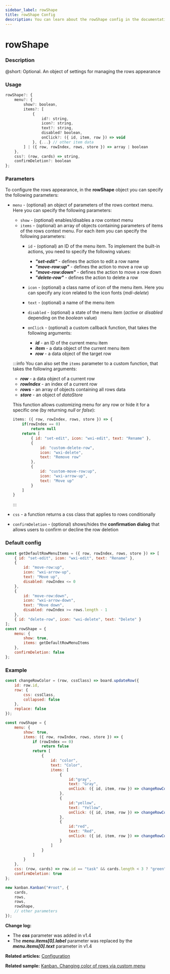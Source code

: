 ```yaml
---
sidebar_label: rowShape
title: rowShape Config
description: You can learn about the rowShape config in the documentation of the DHTMLX JavaScript Kanban library. Browse developer guides and API reference, try out code examples and live demos, and download a free 30-day evaluation version of DHTMLX Kanban.
---
```


# rowShape

### Description

@short: Optional. An object of settings for managing the rows appearance

### Usage

~~~jsx {}
rowShape?: {
    menu?: {
        show?: boolean, 
        items?: [
            {
                id?: string,
                icon?: string,
                text?: string,
                disabled? boolean,
                onClick?: ({ id, item, row }) => void
            }, {...} // other item data
        ] | ({ row, rowIndex, rows, store }) => array | boolean
    },
    css?: (row, cards) => string,
    confirmDeletion?: boolean
};
~~~

### Parameters

To configure the rows appearance, in the **rowShape** object you can specify the following parameters:

- `menu` - (optional) an object of parameters of the rows context menu. Here you can specify the following parameters:
    - `show` - (optional) enables/disables a row context menu
    - `items` - (optional) an array of objects containing parameters of items of the rows context menu. For each item you can specify the following parameters:
        - `id` - (optional) an ID of the menu item. To implement the built-in actions, you need to specify the following values:
            - ***"set-edit"*** - defines the action to edit a row name
            - ***"move-row:up"*** - defines the action to move a row up
            - ***"move-row:down"*** - defines the action to move a row down
            - ***"delete-row"*** - defines the action to delete a row

        - `icon` - (optional) a class name of icon of the menu item. Here you can specify any icon related to the icon fonts (*mdi-delete*)
        - `text` - (optional) a name of the menu item
        - `disabled` - (optional) a state of the menu item (*active* or *disabled* depending on the *boolean* value)
        - `onClick` - (optional) a custom callback function, that takes the following arguments:
            - ***id*** - an ID of the current menu item
            - ***item*** - a data object of the current menu item
            - ***row*** - a data object of the target row

    :::info
    You can also set the `items` parameter to a custom function, that takes the following arguments:
    - ***row*** - a data object of a current row
    - ***rowIndex*** - an index of a current row
    - ***rows*** - an array of objects containing all rows data
    - ***store*** - an object of *dataStore*

    This function allows customizing menu for any row or hide it for a specific one (by returning *null* or *false*):

    ~~~jsx {}
    items: ({ row, rowIndex, rows, store }) => {
        if(rowIndex == 0)
            return null
        return [
            { id: "set-edit", icon: "wxi-edit", text: "Rename" },
            {
                id: "custom-delete-row",
                icon: "wxi-delete",
                text: "Remove row"
            },
            {
                id: "custom-move-row:up",
                icon: "wxi-arrow-up",
                text: "Move up"
            }
        ]
    }
    ~~~
    :::

- `css` - a function returns a css class that applies to rows conditionally
- `confirmDeletion` - (optional) shows/hides the **confirmation dialog** that allows users to confirm or decline the row deletion

### Default config

~~~jsx {}
const getDefaultRowMenuItems = ({ row, rowIndex, rows, store }) => [
    { id: "set-edit", icon: "wxi-edit", text: "Rename" },
    {
        id: "move-row:up",
        icon: "wxi-arrow-up",
        text: "Move up",
        disabled: rowIndex <= 0
    },
    {
        id: "move-row:down",
        icon: "wxi-arrow-down",
        text: "Move down",
        disabled: rowIndex >= rows.length - 1
    },
    { id: "delete-row", icon: "wxi-delete", text: "Delete" }
];
const rowShape = {
    menu: {
        show: true,
        items: getDefaultRowMenuItems
    },
    confirmDeletion: false
};
~~~

### Example

~~~jsx {10-43,48}
const changeRowColor = (row, cssClass) => board.updateRow({ 
    id: row.id,
    row: {
        css: cssClass,
        collapsed: false
    },
    replace: false
});

const rowShape = {
    menu: {
        show: true,
        items: ({ row, rowIndex, rows, store }) => {
            if (rowIndex == 0) 
                return false
            return [
                {
                    id: "color",
                    text: "Color",
                    items: [
                        { 
                            id:"gray", 
                            text: "Gray",
                            onClick: ({ id, item, row }) => changeRowColor(row, "gray")
                        },
                        { 
                            id:"yellow", 
                            text: "Yellow",
                            onClick: ({ id, item, row }) => changeRowColor(row, "yellow")
                        },
                        { 
                            id:"red", 
                            text: "Red",
                            onClick: ({ id, item, row }) => changeRowColor(row, "red")
                        }
                    ]
                }
            ]
        }
    },
    css: (row, cards) => row.id == "task" && cards.length < 3 ? "green" : "red",
    confirmDeletion: true
};

new kanban.Kanban("#root", {
    cards,
    rows,
    rows,
    rowShape, 
    // other parameters
});
~~~

**Change log:**
- The ***css*** parameter was added in v1.4
- The ***menu.items[0].label*** parameter was replaced by the ***menu.items[0].text*** parameter in v1.4

**Related articles:** [Configuration](../../../guides/configuration)

**Related sample:** [Kanban. Changing color of rows via custom menu](https://snippet.dhtmlx.com/tev4ej9c?tag=kanban)
